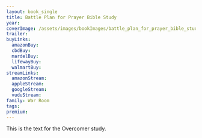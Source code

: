```yaml
---
layout: book_single
title: Battle Plan for Prayer Bible Study
year:
coverImage: /assets/images/bookImages/battle_plan_for_prayer_bible_study_cover.jpg
trailer:
buyLinks:
  amazonBuy:
  cbdBuy:
  mardelBuy:
  lifewayBuy:
  walmartBuy:
streamLinks:
  amazonStream:
  appleStream:
  googleStream:
  vuduStream:
family: War Room
tags:
premium:
---
```

This is the text for the Overcomer study.
